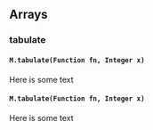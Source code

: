 ## Arrays

### tabulate

#### `M.tabulate(Function fn, Integer x)`
Here is some text

#### `M.tabulate(Function fn, Integer x)`
Here is some text
